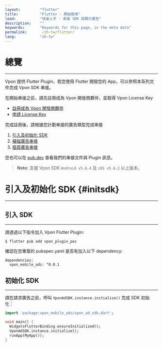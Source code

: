 ```yaml
---
layout:         "flutter"
title:          "Flutter - 開始使用"
lead:           "快速上手 - 串接 SDK 與顯示廣告"
description:    ""
keywords:       "Keywords for this page, in the meta data"
permalink:       /zh-tw/flutter/
lang:           "zh-tw"
---
```


# 總覽
---
Vpon 提供 Flutter Plugin，若您使用 Flutter 開發您的 App，可以參照本系列文件完成 Vpon SDK 串接。

在開始串接之前，請先註冊成為 Vpon 開發商夥伴，並取得 Vpon License Key

* [註冊成為 Vpon 開發商夥伴](http://console.vpon.com/register.action)
* [申請 License Key](http://console.vpon.com)

完成註冊後，請根據您計劃串接的廣告類型完成串接

1. [引入及初始化 SDK](#initsdk)
2. [橫幅廣告串接](http://wiki.vpon.com/zh-tw/flutter/banner)
3. [插頁廣告串接](http://wiki.vpon.com/zh-tw/flutter/interstitial)

您也可以在 [pub.dev] 查看我們的串接文件與 Plugin 訊息。

>**Note:** 支援 Vpon SDK `Android v5.6.4` 及 `iOS v5.6.2` 以上版本。

# 引入及初始化 SDK {#initsdk}
---

## 引入 SDK
---

請透過以下指令加入 Vpon Flutter Plugin:

```
$ flutter pub add vpon_plugin_poc
```

確認在您專案的 pubspec.yaml 是否有加入以下 dependency:

```
dependencies:
  vpon_mobile_ads: ^0.0.1
```

## 初始化 SDK
---

請在請求廣告之前，呼叫 `VponAdSDK.instance.initialize()` 完成 SDK 初始化：

```dart
import 'package:vpon_mobile_ads/vpon_ad_sdk.dart';

void main() {
  WidgetsFlutterBinding.ensureInitialized();
  VponAdSDK.instance.initialize();
  runApp(MyApp());
}
```

[pub.dev]: https://pub.dev/packages/vpon_mobile_ads/install


